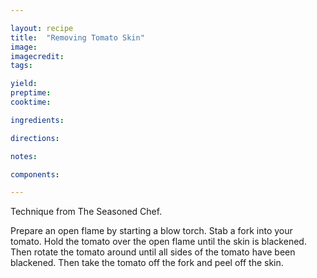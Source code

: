 ```yaml
---

layout: recipe
title:  "Removing Tomato Skin"
image: 
imagecredit: 
tags: 

yield:
preptime:
cooktime:

ingredients:

directions:

notes:

components:

---
```


Technique from The Seasoned Chef.

Prepare an open flame by starting a blow torch. Stab a fork into your tomato. Hold the tomato over the open flame until the skin is blackened. Then rotate the tomato around until all sides of the tomato have been blackened. Then take the tomato off the fork and peel off the skin.